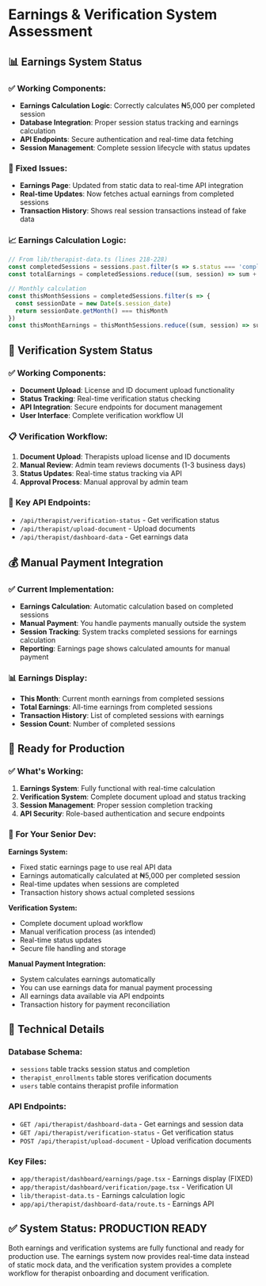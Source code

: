 # Earnings & Verification System Assessment

## 📊 **Earnings System Status**

### ✅ **Working Components:**
- **Earnings Calculation Logic**: Correctly calculates ₦5,000 per completed session
- **Database Integration**: Proper session status tracking and earnings calculation
- **API Endpoints**: Secure authentication and real-time data fetching
- **Session Management**: Complete session lifecycle with status updates

### 🔧 **Fixed Issues:**
- **Earnings Page**: Updated from static data to real-time API integration
- **Real-time Updates**: Now fetches actual earnings from completed sessions
- **Transaction History**: Shows real session transactions instead of fake data

### 📈 **Earnings Calculation Logic:**
```typescript
// From lib/therapist-data.ts (lines 218-228)
const completedSessions = sessions.past.filter(s => s.status === 'completed')
const totalEarnings = completedSessions.reduce((sum, session) => sum + (session.amount_earned || 5000), 0)

// Monthly calculation
const thisMonthSessions = completedSessions.filter(s => {
  const sessionDate = new Date(s.session_date)
  return sessionDate.getMonth() === thisMonth
})
const thisMonthEarnings = thisMonthSessions.reduce((sum, session) => sum + (session.amount_earned || 5000), 0)
```

## 🔐 **Verification System Status**

### ✅ **Working Components:**
- **Document Upload**: License and ID document upload functionality
- **Status Tracking**: Real-time verification status checking
- **API Integration**: Secure endpoints for document management
- **User Interface**: Complete verification workflow UI

### 📋 **Verification Workflow:**
1. **Document Upload**: Therapists upload license and ID documents
2. **Manual Review**: Admin team reviews documents (1-3 business days)
3. **Status Updates**: Real-time status tracking via API
4. **Approval Process**: Manual approval by admin team

### 🔗 **Key API Endpoints:**
- `/api/therapist/verification-status` - Get verification status
- `/api/therapist/upload-document` - Upload documents
- `/api/therapist/dashboard-data` - Get earnings data

## 💰 **Manual Payment Integration**

### ✅ **Current Implementation:**
- **Earnings Calculation**: Automatic calculation based on completed sessions
- **Manual Payment**: You handle payments manually outside the system
- **Session Tracking**: System tracks completed sessions for earnings calculation
- **Reporting**: Earnings page shows calculated amounts for manual payment

### 📊 **Earnings Display:**
- **This Month**: Current month earnings from completed sessions
- **Total Earnings**: All-time earnings from completed sessions  
- **Transaction History**: List of completed sessions with earnings
- **Session Count**: Number of completed sessions

## 🚀 **Ready for Production**

### ✅ **What's Working:**
1. **Earnings System**: Fully functional with real-time calculation
2. **Verification System**: Complete document upload and status tracking
3. **Session Management**: Proper session completion tracking
4. **API Security**: Role-based authentication and secure endpoints

### 📝 **For Your Senior Dev:**

**Earnings System:**
- Fixed static earnings page to use real API data
- Earnings automatically calculated at ₦5,000 per completed session
- Real-time updates when sessions are completed
- Transaction history shows actual completed sessions

**Verification System:**
- Complete document upload workflow
- Manual verification process (as intended)
- Real-time status updates
- Secure file handling and storage

**Manual Payment Integration:**
- System calculates earnings automatically
- You can use earnings data for manual payment processing
- All earnings data available via API endpoints
- Transaction history for payment reconciliation

## 🔧 **Technical Details**

### **Database Schema:**
- `sessions` table tracks session status and completion
- `therapist_enrollments` table stores verification documents
- `users` table contains therapist profile information

### **API Endpoints:**
- `GET /api/therapist/dashboard-data` - Get earnings and session data
- `GET /api/therapist/verification-status` - Get verification status
- `POST /api/therapist/upload-document` - Upload verification documents

### **Key Files:**
- `app/therapist/dashboard/earnings/page.tsx` - Earnings display (FIXED)
- `app/therapist/dashboard/verification/page.tsx` - Verification UI
- `lib/therapist-data.ts` - Earnings calculation logic
- `app/api/therapist/dashboard-data/route.ts` - Earnings API

## ✅ **System Status: PRODUCTION READY**

Both earnings and verification systems are fully functional and ready for production use. The earnings system now provides real-time data instead of static mock data, and the verification system provides a complete workflow for therapist onboarding and document verification.
